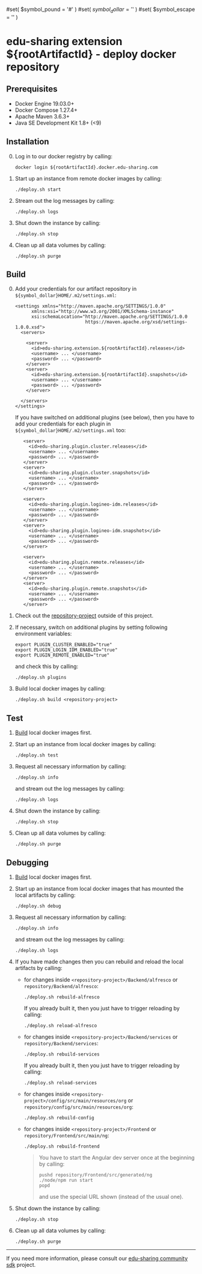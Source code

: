 #set( $symbol_pound = '#' )
#set( $symbol_dollar = '$' )
#set( $symbol_escape = '\' )

# edu-sharing extension ${rootArtifactId} - deploy docker repository

Prerequisites
-------------

- Docker Engine 19.03.0+
- Docker Compose 1.27.4+ 
- Apache Maven 3.6.3+
- Java SE Development Kit 1.8+ (<9)

Installation
------------

0. Log in to our docker registry by calling:

   ```
   docker login ${rootArtifactId}.docker.edu-sharing.com
   ```

1. Start up an instance from remote docker images by calling:

   ```
   ./deploy.sh start
   ```

2. Stream out the log messages by calling:

   ```
   ./deploy.sh logs
   ```

3. Shut down the instance by calling:

   ```
   ./deploy.sh stop
   ```
  
4. Clean up all data volumes by calling:

   ```
   ./deploy.sh purge
   ```
    
Build
-----

0. Add your credentials for our artifact repository in `${symbol_dollar}HOME/.m2/settings.xml`:

   ```
   <settings xmlns="http://maven.apache.org/SETTINGS/1.0.0"
         xmlns:xsi="http://www.w3.org/2001/XMLSchema-instance"
         xsi:schemaLocation="http://maven.apache.org/SETTINGS/1.0.0
                             https://maven.apache.org/xsd/settings-1.0.0.xsd">
     <servers>
   
       <server>  
         <id>edu-sharing.extension.${rootArtifactId}.releases</id>
         <username> ... </username>
         <password> ... </password>
       </server>
       <server>
         <id>edu-sharing.extension.${rootArtifactId}.snapshots</id>
         <username> ... </username>
         <password> ... </password>
       </server>  
   
     </servers>
   </settings>
   ```

   If you have switched on additional plugins (see below), 
   then you have to add your credentials for each plugin in `${symbol_dollar}HOME/.m2/settings.xml` too:
   
   ```
      <server>  
        <id>edu-sharing.plugin.cluster.releases</id>
        <username> ... </username>
        <password> ... </password>
      </server>
      <server>
        <id>edu-sharing.plugin.cluster.snapshots</id>
        <username> ... </username>
        <password> ... </password>
      </server>  
   
      <server>  
        <id>edu-sharing.plugin.logineo-idm.releases</id>
        <username> ... </username>
        <password> ... </password>
      </server>
      <server>
        <id>edu-sharing.plugin.logineo-idm.snapshots</id>
        <username> ... </username>
        <password> ... </password>
      </server>  
   
      <server>  
        <id>edu-sharing.plugin.remote.releases</id>
        <username> ... </username>
        <password> ... </password>
      </server>
      <server>
        <id>edu-sharing.plugin.remote.snapshots</id>
        <username> ... </username>
        <password> ... </password>
      </server>  
   ```      

1. Check out the [repository-project](https://scm.edu-sharing.com/Repository/edu-sharing) outside of this project.
 
2. If necessary, switch on additional plugins by setting following environment variables:
                          
   ```
   export PLUGIN_CLUSTER_ENABLED="true"
   export PLUGIN_LOGIN_IDM_ENABLED="true"
   export PLUGIN_REMOTE_ENABLED="true"
   ```
   
   and check this by calling:
   
   ```
   ./deploy.sh plugins
   ```                         
 
3. Build local docker images by calling:                        

   ```
   ./deploy.sh build <repository-project>
   ```
   
Test
----

1. [Build](#build) local docker images first.
      
2. Start up an instance from local docker images by calling: 

   ```
   ./deploy.sh test
   ```

3. Request all necessary information by calling:

   ```
   ./deploy.sh info
   ```
   
   and stream out the log messages by calling:
    
   ```
   ./deploy.sh logs
   ```
   
4. Shut down the instance by calling:

   ```
   ./deploy.sh stop
   ```
  
5. Clean up all data volumes by calling:

   ```
   ./deploy.sh purge
   ```
   
Debugging
---------

1. [Build](#build) local docker images first.
      
2. Start up an instance from local docker images that has mounted the local artifacts by calling: 

   ```
   ./deploy.sh debug 
   ```

3. Request all necessary information by calling:

   ```
   ./deploy.sh info
   ```
   
   and stream out the log messages by calling:
    
   ```
   ./deploy.sh logs
   ```
   
4. If you have made changes then you can rebuild and reload the local artifacts by calling:

   * for changes inside `<repository-project>/Backend/alfresco` or `repository/Backend/alfresco`: 
   
     ```
     ./deploy.sh rebuild-alfresco
     ```
     
     If you already built it, then you just have to trigger reloading by calling: 
      
     ```
     ./deploy.sh reload-alfresco
     ```
   
   * for changes inside `<repository-project>/Backend/services` or `repository/Backend/services`: 
   
     ```
     ./deploy.sh rebuild-services
     ```
     
     If you already built it, then you just have to trigger reloading by calling: 
      
     ```
     ./deploy.sh reload-services
     ```

   * for changes inside `<repository-project>/config/src/main/resources/org` or `repository/config/src/main/resources/org`:

     ```
     ./deploy.sh rebuild-config
     ```
      
   * for changes inside `<repository-project>/Frontend` or `repository/Frontend/src/main/ng`:

     ```
     ./deploy.sh rebuild-frontend
     ```     

     > You have to start the Angular dev server once at the beginning by calling:        
     > ```
     > pushd repository/Frontend/src/generated/ng
     > ./node/npm run start
     > popd
     > ```     
     > and use the special URL shown (instead of the usual one).  

5. Shut down the instance by calling:

   ```
   ./deploy.sh stop
   ```
  
6. Clean up all data volumes by calling:

   ```
   ./deploy.sh purge
   ```
---
If you need more information, please consult our [edu-sharing community sdk](https://scm.edu-sharing.com/edu-sharing-community/edu-sharing-community-sdk) project.
